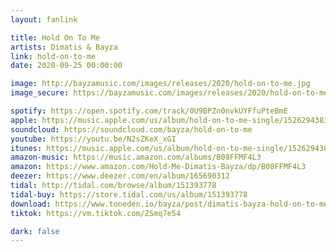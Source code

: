 ```yaml
---
layout: fanlink

title: Hold On To Me
artists: Dimatis & Bayza
link: hold-on-to-me
date: 2020-09-25 00:00:00

image: http://bayzamusic.com/images/releases/2020/hold-on-to-me.jpg
image_secure: https://bayzamusic.com/images/releases/2020/hold-on-to-me.jpg

spotify: https://open.spotify.com/track/0U9BPZn0nvkUYFfuPteBmE
apple: https://music.apple.com/us/album/hold-on-to-me-single/1526294383?app=music&ls=1
soundcloud: https://soundcloud.com/bayza/hold-on-to-me
youtube: https://youtu.be/N2sZKeX_xGI
itunes: https://music.apple.com/us/album/hold-on-to-me-single/1526294383?app=itunes&ls=1
amazon-music: https://music.amazon.com/albums/B08FFMF4L3
amazon: https://www.amazon.com/Hold-Me-Dimatis-Bayza/dp/B08FFMF4L3
deezer: https://www.deezer.com/en/album/165690312
tidal: http://tidal.com/browse/album/151393778
tidal-buy: https://store.tidal.com/us/album/151393778
download: https://www.toneden.io/bayza/post/dimatis-bayza-hold-on-to-me
tiktok: https://vm.tiktok.com/ZSmq7e54

dark: false
---
```

